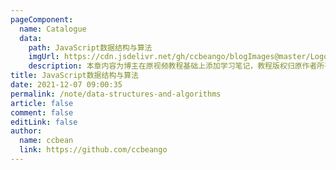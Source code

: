 ```yaml
---
pageComponent:
  name: Catalogue
  data:
    path: JavaScript数据结构与算法
    imgUrl: https://cdn.jsdelivr.net/gh/ccbeango/blogImages@master/Logo/data-structure.png
    description: 本章内容为博主在原视频教程基础上添加学习笔记，教程版权归原作者所有。来源：<a href='https://www.bilibili.com/video/BV1x7411L7Q7' target='_blank'>B站</a>
title: JavaScript数据结构与算法
date: 2021-12-07 09:00:35
permalink: /note/data-structures-and-algorithms
article: false
comment: false
editLink: false
author:
  name: ccbean
  link: https://github.com/ccbeango
---
```

